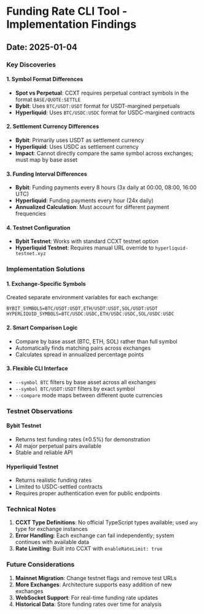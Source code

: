 # Funding Rate CLI Tool - Implementation Findings

## Date: 2025-01-04

### Key Discoveries

#### 1. Symbol Format Differences
- **Spot vs Perpetual**: CCXT requires perpetual contract symbols in the format `BASE/QUOTE:SETTLE`
- **Bybit**: Uses `BTC/USDT:USDT` format for USDT-margined perpetuals
- **Hyperliquid**: Uses `BTC/USDC:USDC` format for USDC-margined contracts

#### 2. Settlement Currency Differences
- **Bybit**: Primarily uses USDT as settlement currency
- **Hyperliquid**: Uses USDC as settlement currency
- **Impact**: Cannot directly compare the same symbol across exchanges; must map by base asset

#### 3. Funding Interval Differences
- **Bybit**: Funding payments every 8 hours (3x daily at 00:00, 08:00, 16:00 UTC)
- **Hyperliquid**: Funding payments every hour (24x daily)
- **Annualized Calculation**: Must account for different payment frequencies

#### 4. Testnet Configuration
- **Bybit Testnet**: Works with standard CCXT testnet option
- **Hyperliquid Testnet**: Requires manual URL override to `hyperliquid-testnet.xyz`

### Implementation Solutions

#### 1. Exchange-Specific Symbols
Created separate environment variables for each exchange:
```env
BYBIT_SYMBOLS=BTC/USDT:USDT,ETH/USDT:USDT,SOL/USDT:USDT
HYPERLIQUID_SYMBOLS=BTC/USDC:USDC,ETH/USDC:USDC,SOL/USDC:USDC
```

#### 2. Smart Comparison Logic
- Compare by base asset (BTC, ETH, SOL) rather than full symbol
- Automatically finds matching pairs across exchanges
- Calculates spread in annualized percentage points

#### 3. Flexible CLI Interface
- `--symbol BTC` filters by base asset across all exchanges
- `--symbol BTC/USDT:USDT` filters by exact symbol
- `--compare` mode maps between different quote currencies

### Testnet Observations

#### Bybit Testnet
- Returns test funding rates (±0.5%) for demonstration
- All major perpetual pairs available
- Stable and reliable API

#### Hyperliquid Testnet
- Returns realistic funding rates
- Limited to USDC-settled contracts
- Requires proper authentication even for public endpoints

### Technical Notes

1. **CCXT Type Definitions**: No official TypeScript types available; used `any` type for exchange instances
2. **Error Handling**: Each exchange can fail independently; system continues with available data
3. **Rate Limiting**: Built into CCXT with `enableRateLimit: true`

### Future Considerations

1. **Mainnet Migration**: Change testnet flags and remove test URLs
2. **More Exchanges**: Architecture supports easy addition of new exchanges
3. **WebSocket Support**: For real-time funding rate updates
4. **Historical Data**: Store funding rates over time for analysis